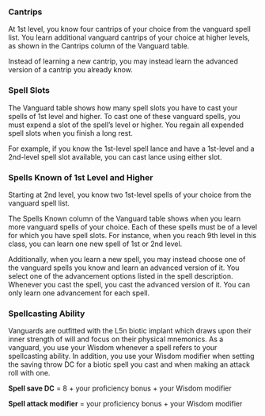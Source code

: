 ### Cantrips
At 1st level, you know four cantrips of your choice from the vanguard spell list. You learn additional vanguard cantrips of
your choice at higher levels, as shown in the Cantrips column of the Vanguard table.

Instead of learning a new cantrip, you may instead learn the advanced version of a cantrip you already know.

### Spell Slots
The Vanguard table shows how many spell slots you have to cast your spells of 1st level and higher. To cast one of these
vanguard spells, you must expend a slot of the spell’s level or higher. You regain all expended spell slots when you finish
a long rest.

For example, if you know the 1st-level spell lance and have a 1st-level and a 2nd-level spell slot available, you can
cast lance using either slot.

### Spells Known of 1st Level and Higher
Starting at 2nd level, you know two 1st-level spells of your choice from the vanguard spell list.

The Spells Known column of the Vanguard table shows when you learn more vanguard spells of your choice. Each of these spells
must be of a level for which you have spell slots. For instance, when you reach 9th level in this class, you can learn
one new spell of 1st or 2nd level.

Additionally, when you learn a new spell, you may instead choose one of the vanguard spells you know and learn an advanced
version of it. You select one of the advancement options listed in the spell description. Whenever you cast the spell,
you cast the advanced version of it. You can only learn one advancement for each spell.

### Spellcasting Ability

Vanguards are outfitted with the L5n biotic implant which draws upon their inner strength of will and focus on their
physical mnemonics. As a vanguard, you use your Wisdom whenever a spell refers to your spellcasting ability. In addition,
you use your Wisdom modifier when setting the saving throw DC for a biotic spell you cast and when making an attack roll with one.

__Spell save DC__ = 8 + your proficiency bonus + your Wisdom modifier

__Spell attack modifier__ = your proficiency bonus + your Wisdom modifier